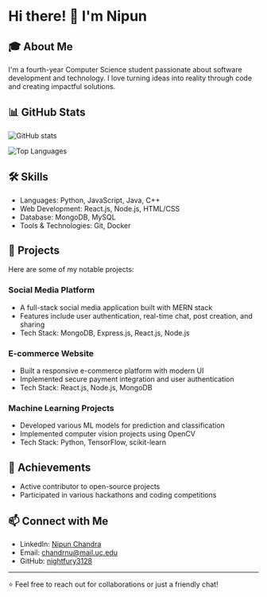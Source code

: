# Hi there! 👋 I'm Nipun

## 🎓 About Me
I'm a fourth-year Computer Science student passionate about software development and technology. I love turning ideas into reality through code and creating impactful solutions.

## 📊 GitHub Stats
![GitHub stats](https://github-readme-stats.vercel.app/api?username=nightfury3128&show_icons=true&theme=radical)

![Top Languages](https://github-readme-stats.vercel.app/api/top-langs/?username=nightfury3128&layout=compact&theme=radical&hide=html,css,tex)

## 🛠️ Skills
- Languages: Python, JavaScript, Java, C++
- Web Development: React.js, Node.js, HTML/CSS
- Database: MongoDB, MySQL
- Tools & Technologies: Git, Docker

## 🚀 Projects
Here are some of my notable projects:

### Social Media Platform
- A full-stack social media application built with MERN stack
- Features include user authentication, real-time chat, post creation, and sharing
- Tech Stack: MongoDB, Express.js, React.js, Node.js

### E-commerce Website
- Built a responsive e-commerce platform with modern UI
- Implemented secure payment integration and user authentication
- Tech Stack: React.js, Node.js, MongoDB

### Machine Learning Projects
- Developed various ML models for prediction and classification
- Implemented computer vision projects using OpenCV
- Tech Stack: Python, TensorFlow, scikit-learn

## 🌟 Achievements
- Active contributor to open-source projects
- Participated in various hackathons and coding competitions

## 📫 Connect with Me
- LinkedIn: [Nipun Chandra](https://www.linkedin.com/in/nipun-chandra)
- Email: chandrnu@mail.uc.edu
- GitHub: [nightfury3128](https://github.com/nightfury3128)

---
⭐️ Feel free to reach out for collaborations or just a friendly chat!